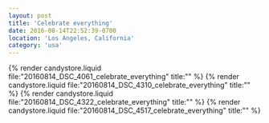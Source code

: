 ```yaml
---
layout: post
title: 'Celebrate everything'
date: 2016-08-14T22:52:39-0700
location: 'Los Angeles, California'
category: 'usa'
---
```


{% render candystore.liquid file:"20160814_DSC_4061_celebrate_everything" title:"" %}
{% render candystore.liquid file:"20160814_DSC_4310_celebrate_everything" title:"" %}
{% render candystore.liquid file:"20160814_DSC_4322_celebrate_everything" title:"" %}
{% render candystore.liquid file:"20160814_DSC_4517_celebrate_everything" title:"" %}

